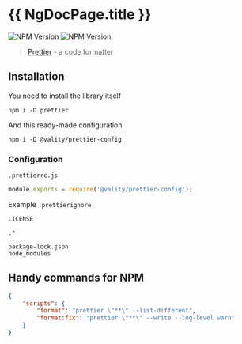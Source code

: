 # {{ NgDocPage.title }}

![NPM Version](https://img.shields.io/npm/v/prettier?logo=prettier&label=prettier)
![NPM Version](https://img.shields.io/npm/v/%40vality%2Fprettier-config?logo=npm&label=%40vality%2Fprettier-config)

> [Prettier](https://prettier.io/) - a code formatter

## Installation

You need to install the library itself

```shell
npm i -D prettier
```

And this ready-made configuration

```shell
npm i -D @vality/prettier-config
```

### Configuration

`.prettierrc.js`

```js
module.exports = require('@vality/prettier-config');
```

Example `.prettierignore`

```
LICENSE

.*

package-lock.json
node_modules
```

## Handy commands for NPM

```json
{
    "scripts": {
        "format": "prettier \"**\" --list-different",
        "format:fix": "prettier \"**\" --write --log-level warn"
    }
}
```
